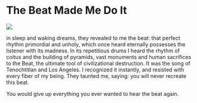 # The Beat Made Me Do It

![](music/tlaloc.jpg)

in sleep and waking dreams, they revealed to me the beat: that perfect rhythm primordial and unholy, which once heard eternally possesses the listener with its madness. In its repetitious drums I heard the rhythm of coitus and the building of pyramids, vast monuments and human sacrifices to the Beat, the ultimate tool of civilizational destruction. It was the song of Tenochtitlan and Los Angeles. I recognized it instantly, and resisted with every fiber of my being. They taunted me, saying: you will never recreate this beat.

You would give up everything you ever wanted to hear the beat again.
